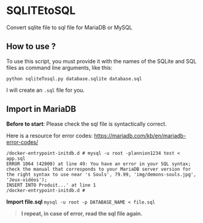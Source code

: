 # SQLITEtoSQL
Convert sqlite file to sql file for MariaDB or MySQL

## How to use ?
To use this script, you must provide it with the names of the SQLite and SQL files as command line arguments, like this:

`python sqliteTosql.py database.sqlite database.sql`

I will create an `.sql` file for you.

## Import in MariaDB

**Before to start**: Please check the sql file is syntactically correct. 

Here is a resource for error codes:
https://mariadb.com/kb/en/mariadb-error-codes/

```text
/docker-entrypoint-initdb.d # mysql -u root -plannion1234 test < app.sql
ERROR 1064 (42000) at line 49: You have an error in your SQL syntax; check the manual that corresponds to your MariaDB server version for the right syntax to use near 's Souls', 79.99, 'img/demons-souls.jpg', 'Jeux-vidéos');
INSERT INTO Produit...' at line 1
/docker-entrypoint-initdb.d #
```

**Import file.sql**
`mysql -u root -p DATABASE_NAME < file.sql`

> **I repeat, in case of error, read the sql file again.**
